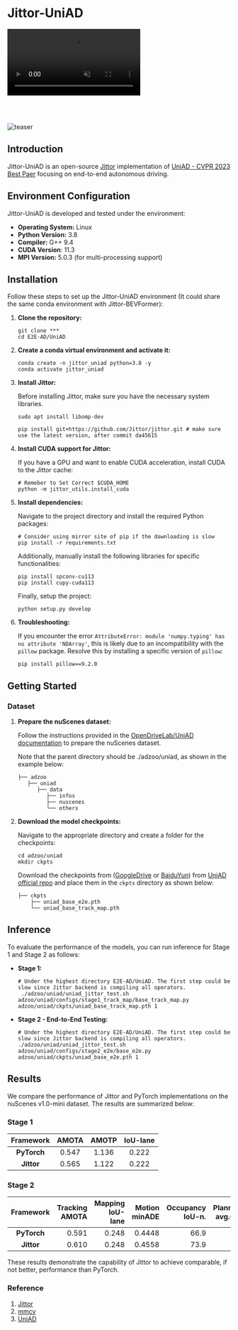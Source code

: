 # Jittor-UniAD

<div><video controls src="https://github.com/OpenDriveLab/UniAD/assets/48089846/bcf685e4-2471-450e-8b77-e028a46bd0f7" muted="false"></video></div>

<br><br>

![teaser](https://github.com/OpenDriveLab/UniAD/blob/main/sources/pipeline.png)

## Introduction

Jittor-UniAD is an open-source [Jittor](https://github.com/Jittor/jittor) implementation of [UniAD - CVPR 2023 Best Paer](https://arxiv.org/abs/2212.10156) focusing on end-to-end autonomous driving.

## Environment Configuration

Jittor-UniAD is developed and tested under the environment:

- **Operating System:** Linux
- **Python Version:** 3.8
- **Compiler:** G++ 9.4
- **CUDA Version**: 11.3
- **MPI Version:** 5.0.3 (for multi-processing support)

## Installation

Follow these steps to set up the Jittor-UniAD environment (It could share the same conda environment with Jittor-BEVFormer):

1. **Clone the repository:**

   ```shell
   git clone ***
   cd E2E-AD/UniAD
   ```

2. **Create a conda virtual environment and activate it:**

   ```shell
   conda create -n jittor_uniad python=3.8 -y
   conda activate jittor_uniad
   ```

3. **Install Jittor:**

   Before installing Jittor, make sure you have the necessary system libraries.

   ```shell
   sudo apt install libomp-dev

   pip install git+https://github.com/Jittor/jittor.git # make sure use the latest version, after commit da45615
   ```

4. **Install CUDA support for Jittor:**

   If you have a GPU and want to enable CUDA acceleration, install CUDA to the Jittor cache:

   ```shell
   # Remeber to Set Correct $CUDA_HOME
   python -m jittor_utils.install_cuda 
   ```

5. **Install dependencies:**

   Navigate to the project directory and install the required Python packages:

   ```shell
   # Consider using mirror site of pip if the downloading is slow
   pip install -r requirements.txt
   ```

   Additionally, manually install the following libraries for specific functionalities:

   ```shell
   pip install spconv-cu113
   pip install cupy-cuda113
   ```

   Finally, setup the project:

   ```shell
   python setup.py develop
   ```

6. **Troubleshooting:**

   If you encounter the error `AttributeError: module 'numpy.typing' has no attribute 'NDArray'`, this is likely due to an incompatibility with the `pillow` package. Resolve this by installing a specific version of `pillow`:

   ```shell
   pip install pillow==9.2.0
   ```

## Getting Started

### Dataset

1. **Prepare the nuScenes dataset:**

   Follow the instructions provided in the [OpenDriveLab/UniAD documentation](https://github.com/OpenDriveLab/UniAD/blob/main/docs/DATA_PREP.md) to prepare the nuScenes dataset.

   Note that the parent directory should be ./adzoo/uniad, as shown in the example below:
   ```
   ├── adzoo
      ├── uniad
         ├── data
            ├── infos
            ├── nuscenes
            └── others
   ```

2. **Download the model checkpoints:**

   Navigate to the appropriate directory and create a folder for the checkpoints:

   ```shell
   cd adzoo/uniad
   mkdir ckpts
   ```

   Download the checkpoints from ([GoogleDrive](https://drive.google.com/drive/folders/1kL9Qzkr_5Qrwg4B0VG7SsLyKzc9SpLMx?usp=sharing) or [BaiduYun](https://pan.baidu.com/s/1B48cS4RcI-J2YBvYTehI-Q?pwd=k7xj)) from [UniAD official repo](https://github.com/OpenDriveLab/UniAD) and place them in the `ckpts` directory as shown below:

   ```
   ├── ckpts
       ├── uniad_base_e2e.pth
       └── uniad_base_track_map.pth
   ```

## Inference

To evaluate the performance of the models, you can run inference for Stage 1 and Stage 2 as follows:

- **Stage 1:**
  ```shell
  # Under the highest directory E2E-AD/UniAD. The first step could be slow since Jittor backend is compiling all operators.
   ./adzoo/uniad/uniad_jittor_test.sh adzoo/uniad/configs/stage1_track_map/base_track_map.py adzoo/uniad/ckpts/uniad_base_track_map.pth 1
  ```

- **Stage 2 - End-to-End Testing:**

  ```shell
  # Under the highest directory E2E-AD/UniAD. The first step could be slow since Jittor backend is compiling all operators.
  ./adzoo/uniad/uniad_jittor_test.sh adzoo/uniad/configs/stage2_e2e/base_e2e.py adzoo/uniad/ckpts/uniad_base_e2e.pth 1
  ```

## Results
We compare the performance of Jittor and PyTorch implementations on the nuScenes v1.0-mini dataset. The results are summarized below:

### Stage 1

| Framework  | AMOTA | AMOTP | IoU-lane |
| :--------: | :---: | :---: | :------: |
| **PyTorch** | 0.547 | 1.136 |  0.222   |
| **Jittor** | 0.565 | 1.122 |  0.222   |


### Stage 2

| Framework  | Tracking AMOTA | Mapping IoU-lane | Motion minADE | Occupancy IoU-n. | Planning avg.Col. | Planning L2(3s) |
| :--------: | -------------: | ---------------: | ------------: | ---------------: | ----------------: | --------------- |
| **PyTorch**|          0.591 |            0.248 |        0.4448 |             66.9 |                 0 | 1.6950          |
| **Jittor** |          0.610 |            0.248 |        0.4558 |             73.9 |                 0 | 1.6969          |

These results demonstrate the capability of Jittor to achieve comparable, if not better, performance than PyTorch.

### Reference
1. [Jittor](https://github.com/Jittor/jittor)
2. [mmcv](https://github.com/open-mmlab/mmcv)
3. [UniAD](https://github.com/OpenDriveLab/UniAD)
